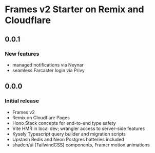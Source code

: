 # Frames v2 Starter on Remix and Cloudflare

## 0.0.1

### New features

- managed notifications via Neynar
- seamless Farcaster login via Privy

## 0.0.0

### Initial release

- Frames v2
- Remix on Cloudflare Pages
- Hono Stack concepts for end-to-end type safety
- Vite HMR in local dev; wrangler access to server-side features
- Kysely Typescript query builder and migration scripts
- Upstash Redis and Neon Postgres batteries included
- shadcn/ui (TailwindCSS) components, Framer motion animations
